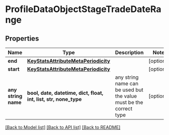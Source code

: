 # ProfileDataObjectStageTradeDateRange


## Properties
Name | Type | Description | Notes
------------ | ------------- | ------------- | -------------
**end** | [**KeyStatsAttributeMetaPeriodicity**](KeyStatsAttributeMetaPeriodicity.md) |  | [optional] 
**start** | [**KeyStatsAttributeMetaPeriodicity**](KeyStatsAttributeMetaPeriodicity.md) |  | [optional] 
**any string name** | **bool, date, datetime, dict, float, int, list, str, none_type** | any string name can be used but the value must be the correct type | [optional]

[[Back to Model list]](../README.md#documentation-for-models) [[Back to API list]](../README.md#documentation-for-api-endpoints) [[Back to README]](../README.md)


